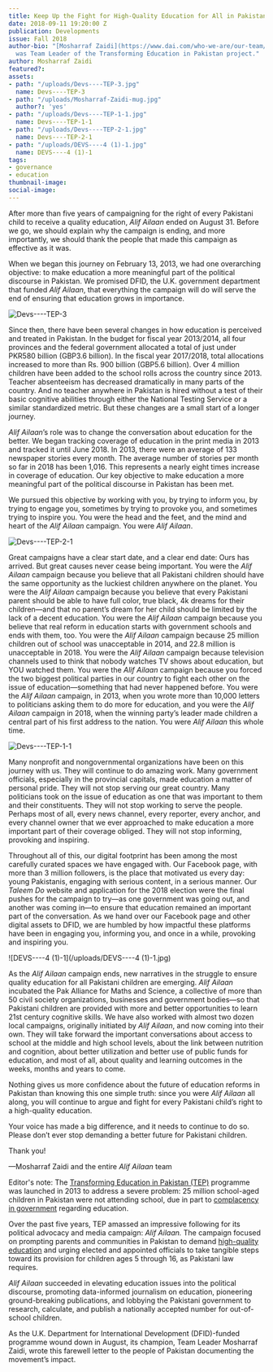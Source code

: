 ```yaml
---
title: Keep Up the Fight for High-Quality Education for All in Pakistan
date: 2018-09-11 19:20:00 Z
publication: Developments
issue: Fall 2018
author-bio: "[Mosharraf Zaidi](https://www.dai.com/who-we-are/our-team/mosharraf-zaidi)
  was Team Leader of the Transforming Education in Pakistan project."
author: Mosharraf Zaidi
featured?: 
assets:
- path: "/uploads/Devs----TEP-3.jpg"
  name: Devs----TEP-3
- path: "/uploads/Mosharraf-Zaidi-mug.jpg"
  author?: 'yes'
- path: "/uploads/Devs----TEP-1-1.jpg"
  name: Devs----TEP-1-1
- path: "/uploads/Devs----TEP-2-1.jpg"
  name: Devs----TEP-2-1
- path: "/uploads/DEVS----4 (1)-1.jpg"
  name: DEVS----4 (1)-1
tags:
- governance
- education
thumbnail-image:
social-image:
---
```


After more than five years of campaigning for the right of every Pakistani child to receive a quality education, *Alif Ailaan* ended on August 31. Before we go, we should explain why the campaign is ending, and more importantly, we should thank the people that made this campaign as effective as it was.




When we began this journey on February 13, 2013, we had one overarching objective: to make education a more meaningful part of the political discourse in Pakistan. We promised DFID, the U.K. government department that funded *Alif Ailaan*, that everything the campaign will do will serve the end of ensuring that education grows in importance. 

![Devs----TEP-3](/uploads/Devs----TEP-3.jpg) 

Since then, there have been several changes in how education is perceived and treated in Pakistan. In the budget for fiscal year 2013/2014, all four provinces and the federal government allocated a total of just under PKR580 billion (GBP3.6 billion). In the fiscal year 2017/2018, total allocations increased to more than Rs. 900 billion (GBP5.6 billion). Over 4 million children have been added to the school rolls across the country since 2013. Teacher absenteeism has decreased dramatically in many parts of the country. And no teacher anywhere in Pakistan is hired without a test of their basic cognitive abilities through either the National Testing Service or a similar standardized metric. But these changes are a small start of a longer journey.  

*Alif Ailaan*’s role was to change the conversation about education for the better. We began tracking coverage of education in the print media in 2013 and tracked it until June 2018. In 2013, there were an average of 133 newspaper stories every month. The average number of stories per month so far in 2018 has been 1,016. This represents a nearly eight times increase in coverage of education. Our key objective to make education a more meaningful part of the political discourse in Pakistan has been met. 

We pursued this objective by working with you, by trying to inform you, by trying to engage you, sometimes by trying to provoke you, and sometimes trying to inspire you. You were the head and the feet, and the mind and heart of the *Alif Ailaan* campaign. You were *Alif Ailaan*. 

![Devs----TEP-2-1](/uploads/Devs----TEP-2-1.jpg) 

Great campaigns have a clear start date, and a clear end date: Ours has arrived. But great causes never cease being important. You were the *Alif Ailaan* campaign because you believe that all Pakistani children should have the same opportunity as the luckiest children anywhere on the planet. You were the *Alif Ailaan* campaign because you believe that every Pakistani parent should be able to have full color, true black, 4k dreams for their children—and that no parent’s dream for her child should be limited by the lack of a decent education. You were the *Alif Ailaan* campaign because you believe that real reform in education starts with government schools and ends with them, too. You were the *Alif Ailaan* campaign because 25 million children out of school was unacceptable in 2014, and 22.8 million is unacceptable in 2018. You were the *Alif Ailaan* campaign because television channels used to think that nobody watches TV shows about education, but YOU watched them. You were the *Alif Ailaan* campaign because you forced the two biggest political parties in our country to fight each other on the issue of education—something that had never happened before. You were the *Alif Ailaan* campaign, in 2013, when you wrote more than 10,000 letters to politicians asking them to do more for education, and you were the *Alif Ailaan* campaign in 2018, when the winning party’s leader made children a central part of his first address to the nation. You were *Alif Ailaan* this whole time. 

![Devs----TEP-1-1](/uploads/Devs----TEP-1-1.jpg) 

Many nonprofit and nongovernmental organizations have been on this journey with us. They will continue to do amazing work. Many government officials, especially in the provincial capitals, made education a matter of personal pride. They will not stop serving our great country. Many politicians took on the issue of education as one that was important to them and their constituents. They will not stop working to serve the people. Perhaps most of all, every news channel, every reporter, every anchor, and every channel owner that we ever approached to make education a more important part of their coverage obliged. They will not stop informing, provoking and inspiring. 

Throughout all of this, our digital footprint has been among the most carefully curated spaces we have engaged with. Our Facebook page, with more than 3 million followers, is the place that motivated us every day: young Pakistanis, engaging with serious content, in a serious manner. Our *Taleem Do* website and application for the 2018 election were the final pushes for the campaign to try—as one government was going out, and another was coming in—to ensure that education remained an important part of the conversation. As we hand over our Facebook page and other digital assets to DFID, we are humbled by how impactful these platforms have been in engaging you, informing you, and once in a while, provoking and inspiring you. 

![DEVS----4 (1)-1](/uploads/DEVS----4 (1)-1.jpg) 

As the *Alif Ailaan* campaign ends, new narratives in the struggle to ensure quality education for all Pakistani children are emerging. *Alif Ailaan* incubated the Pak Alliance for Maths and Science, a collective of more than 50 civil society organizations, businesses and government bodies—so that Pakistani children are provided with more and better opportunities to learn 21st century cognitive skills. We have also worked with almost two dozen local campaigns, originally initiated by *Alif Ailaan*, and now coming into their own. They will take forward the important conversations about access to school at the middle and high school levels, about the link between nutrition and cognition, about better utilization and better use of public funds for education, and most of all, about quality and learning outcomes in the weeks, months and years to come. 

Nothing gives us more confidence about the future of education reforms in Pakistan than knowing this one simple truth: since you were *Alif Ailaan* all along, you will continue to argue and fight for every Pakistani child’s right to a high-quality education. 

Your voice has made a big difference, and it needs to continue to do so. Please don’t ever stop demanding a better future for Pakistani children.

Thank you!

—Mosharraf Zaidi and the entire *Alif Ailaan* team

<aside><p>Editor's note: The <a href="https://www.dai.com/our-work/projects/pakistan-transforming-education-pakistan-tep">Transforming Education in Pakistan (TEP)</a> programme was launched in 2013 to address a severe problem: 25 million school-aged children in Pakistan were not attending school, due in part to <a href="http://dai-global-developments.com/articles/with-elections-looming-can-pakistan-fulfill-its-education-promise-to-unschooled-children/">complacency in government</a> regarding education.</p>
<p>Over the past five years, TEP amassed an impressive following for its political advocacy and media campaign: <em>Alif Ailaan.</em> The campaign focused on prompting parents and communities in Pakistan to demand <a href="https://www.youtube.com/watch?v=6nciO3A-MhI">high-quality education</a> and urging elected and appointed officials to take tangible steps toward its provision for children ages 5 through 16, as Pakistani law requires.</p>
<p><em>Alif Ailaan</em> succeeded in elevating education issues into the political discourse, promoting data-informed journalism on education, pioneering ground-breaking publications, and lobbying the Pakistani government to research, calculate, and publish a nationally accepted number for out-of-school children.</p>
<p>As the U.K. Department for International Development (DFID)-funded programme wound down in August, its champion, Team Leader Mosharraf Zaidi, wrote this farewell letter to the people of Pakistan documenting the movement’s impact.</p>
</aside>
